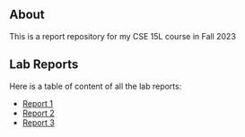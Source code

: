 ## About
This is a report repository for my CSE 15L course in Fall 2023

## Lab Reports
Here is a table of content of all the lab reports:
+ [Report 1](report1/Report.html)
+ [Report 2](report2/Report.html)
+ [Report 3](report3/Report.html)

